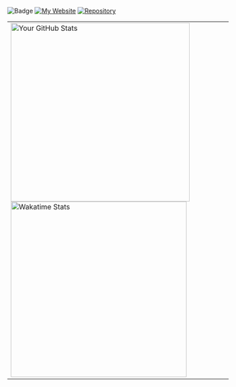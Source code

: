 <!-- last 7days-->
![Badge](https://img.shields.io/endpoint?url=https://wakapi.dev/api/compat/shields/v1/Vanity/interval:7_days&label=last%207d&color=ff64da)
[![My Website](https://img.shields.io/badge/Portfolio-Visit-ff64da)](https://elijahao.dev)
[![Repository](https://img.shields.io/badge/GitHub-Repo-ff64da?style=flat&logo=github)](https://github.com/Elijah-AO/movie-cli)
<table>
  <tr>
    <td>
      <a href="https://github.com/Elijah-AO/github-readme-stats">
        <img src="https://github-readme-stats-six-gray-36.vercel.app/api/wakatime?username=EliijahAO&theme=jolly&custom_title=Most%20Used%20Languages&layout=compact&langs_count=22&display_format=percent" alt="Your GitHub Stats" width="407">
      </a>
      <a href="https://wakatime.com/@EliijahAO">
        <img src="https://wakatime.com/share/@EliijahAO/2e41c222-5002-426d-a4cf-cf296b3efeb7.svg" alt="Wakatime Stats" width="400">
      </a>
    </td>
  </tr>
</table>


